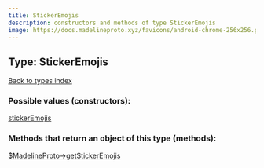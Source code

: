 ```yaml
---
title: StickerEmojis
description: constructors and methods of type StickerEmojis
image: https://docs.madelineproto.xyz/favicons/android-chrome-256x256.png
---
```

## Type: StickerEmojis  
[Back to types index](index.md)



### Possible values (constructors):

[stickerEmojis](../constructors/stickerEmojis.md)  



### Methods that return an object of this type (methods):

[$MadelineProto->getStickerEmojis](../methods/getStickerEmojis.md)  



